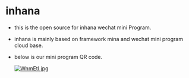 # inhana
- this is the open source for inhana wechat mini Program.
- inhana is mainly based on framework mina and wechat mini program cloud base.
- below is our mini program QR code.
 
  [![WnmEtI.jpg](https://z3.ax1x.com/2021/07/15/WnmEtI.jpg)](https://imgtu.com/i/WnmEtI)

